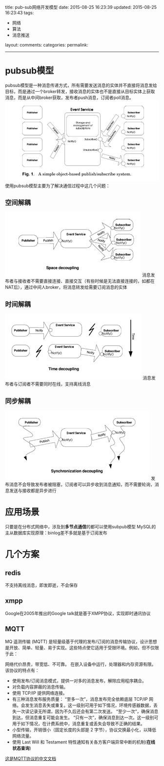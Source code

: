 title: pub-sub网络开发模型
date: 2015-08-25 16:23:39
updated: 2015-08-25 16:23:43
tags:
- 网络
- 算法
- 消息推送

layout:
comments:
categories:
permalink:

---

# pubsub模型
pubsub模型是一种消息传递方式，所有需要发送消息的实体并不直接将消息发给目标，而是通过一个broker转发，接收消息的实体也不是直接从目标实体上获取消息，而是从中间broker获取，发布者push消息，订阅者poll消息。
![](/images/subpub1.png)
使用pubsub模型主要为了解决通信过程中这几个问题：
## 空间解耦
![](/images/subpub2.png)
消息发布者与接收者不需要直接连接、直接交互（有些时候是无法直接连接的，如都在NAT后），通过中间人broker，将消息转发给需要订阅消息的实体

## 时间解耦
![](/images/subpub3.png)
消息发布者与订阅者不需要同时在线，支持离线消息

## 同步解耦
![](/images/subpub4.png)
发布消息不会导致发布者被阻塞，订阅者可以异步收到消息通知，而不需要轮询，消息发送与接收都是异步进行

# 应用场景

只要是在分布式网络中，涉及到**多节点通信**的都可以使用subpub模型
MySQL的主从数据库实现原理：binlog差不多就是基于订阅发布

# 几个方案
## redis
不支持离线消息，即发即逝，不会保存

## xmpp
Google在2005年推出的Google talk就是基于XMPP协议，实现即时通讯协议

## MQTT
MQ 遥测传输 (MQTT) 是轻量级基于代理的发布/订阅的消息传输协议，设计思想是开放、简单、轻量、易于实现。这些特点使它适用于受限环境。例如，但不仅限于此：

网络代价昂贵，带宽低、不可靠。
在嵌入设备中运行，处理器和内存资源有限。
该协议的特点有：

* 使用发布/订阅消息模式，提供一对多的消息发布，解除应用程序耦合。
* 对负载内容屏蔽的消息传输。
* 使用 TCP/IP 提供网络连接。
* 有三种消息发布服务质量：
“至多一次”，消息发布完全依赖底层 TCP/IP 网络。会发生消息丢失或重复。这一级别可用于如下情况，环境传感器数据，丢失一次读记录无所谓，因为不久后还会有第二次发送。
“至少一次”，确保消息到达，但消息重复可能会发生。
“只有一次”，确保消息到达一次。这一级别可用于如下情况，在计费系统中，消息重复或丢失会导致不正确的结果。
* 小型传输，开销很小（固定长度的头部是 2 字节），协议交换最小化，以降低网络流量。
* 使用 Last Will 和 Testament 特性通知有关各方客户端异常中断的机制(**在线状态查询**)

[这是MQTT协议的中文文档](http://blog.mcxiaoke.com/mqtt/protocol/MQTT-3.1.1-CN.html)